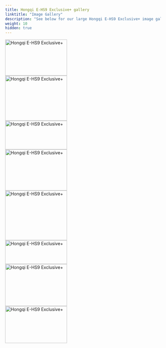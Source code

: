 ```yaml
---
title: Hongqi E-HS9 Exclusive+ gallery
linktitle: "Image Gallery"
description: "See below for our large Hongqi E-HS9 Exclusive+ image gallery. Click pictures for high-resolution versions."
weight: 10
hidden: true
---
```

<!-- markdownlint-disable MD033 -->
<object type="image/svg+xml" data="../modelnavigation.svg"></object>
<div class="pswp-gallery pswp-grid-container" id ="my-gallery">
<div class="pswp-grid-item">
<a href="https://media.evkx.net/multimedia/models/hongqi/e-hs9/e-hs9_exclusiveplus/exterior_1.jpg"
data-pswp-src="https://media.evkx.net/multimedia/models/hongqi/e-hs9/e-hs9_exclusiveplus/exterior_1.jpg"
data-pswp-width="3000"
data-pswp-height="1757" 
target="_blank">
<img src="https://media.evkx.net/multimedia/models/hongqi/e-hs9/e-hs9_exclusiveplus/exterior_1_xst.jpg" alt="Hongqi E-HS9 Exclusive+" width="200px" height="117px" />
</a>
</div>
<div class="pswp-grid-item">
<a href="https://media.evkx.net/multimedia/models/hongqi/e-hs9/e-hs9_exclusiveplus/exterior_2.jpg"
data-pswp-src="https://media.evkx.net/multimedia/models/hongqi/e-hs9/e-hs9_exclusiveplus/exterior_2.jpg"
data-pswp-width="3000"
data-pswp-height="2191" 
target="_blank">
<img src="https://media.evkx.net/multimedia/models/hongqi/e-hs9/e-hs9_exclusiveplus/exterior_2_xst.jpg" alt="Hongqi E-HS9 Exclusive+" width="200px" height="146px" />
</a>
</div>
<div class="pswp-grid-item">
<a href="https://media.evkx.net/multimedia/models/hongqi/e-hs9/e-hs9_exclusiveplus/exterior_3.jpg"
data-pswp-src="https://media.evkx.net/multimedia/models/hongqi/e-hs9/e-hs9_exclusiveplus/exterior_3.jpg"
data-pswp-width="1760"
data-pswp-height="820" 
target="_blank">
<img src="https://media.evkx.net/multimedia/models/hongqi/e-hs9/e-hs9_exclusiveplus/exterior_3_xst.jpg" alt="Hongqi E-HS9 Exclusive+" width="200px" height="93px" />
</a>
</div>
<div class="pswp-grid-item">
<a href="https://media.evkx.net/multimedia/models/hongqi/e-hs9/e-hs9_exclusiveplus/exterior_4.jpg"
data-pswp-src="https://media.evkx.net/multimedia/models/hongqi/e-hs9/e-hs9_exclusiveplus/exterior_4.jpg"
data-pswp-width="1137"
data-pswp-height="758" 
target="_blank">
<img src="https://media.evkx.net/multimedia/models/hongqi/e-hs9/e-hs9_exclusiveplus/exterior_4_xst.jpg" alt="Hongqi E-HS9 Exclusive+" width="200px" height="133px" />
</a>
</div>
<div class="pswp-grid-item">
<a href="https://media.evkx.net/multimedia/models/hongqi/e-hs9/e-hs9_exclusiveplus/headlights_1.jpg"
data-pswp-src="https://media.evkx.net/multimedia/models/hongqi/e-hs9/e-hs9_exclusiveplus/headlights_1.jpg"
data-pswp-width="851"
data-pswp-height="686" 
target="_blank">
<img src="https://media.evkx.net/multimedia/models/hongqi/e-hs9/e-hs9_exclusiveplus/headlights_1_xst.jpg" alt="Hongqi E-HS9 Exclusive+" width="200px" height="161px" />
</a>
</div>
<div class="pswp-grid-item">
<a href="https://media.evkx.net/multimedia/models/hongqi/e-hs9/e-hs9_exclusiveplus/interior_1.jpg"
data-pswp-src="https://media.evkx.net/multimedia/models/hongqi/e-hs9/e-hs9_exclusiveplus/interior_1.jpg"
data-pswp-width="1760"
data-pswp-height="686" 
target="_blank">
<img src="https://media.evkx.net/multimedia/models/hongqi/e-hs9/e-hs9_exclusiveplus/interior_1_xst.jpg" alt="Hongqi E-HS9 Exclusive+" width="200px" height="77px" />
</a>
</div>
<div class="pswp-grid-item">
<a href="https://media.evkx.net/multimedia/models/hongqi/e-hs9/e-hs9_exclusiveplus/main_1.jpg"
data-pswp-src="https://media.evkx.net/multimedia/models/hongqi/e-hs9/e-hs9_exclusiveplus/main_1.jpg"
data-pswp-width="3000"
data-pswp-height="2050" 
target="_blank">
<img src="https://media.evkx.net/multimedia/models/hongqi/e-hs9/e-hs9_exclusiveplus/main_1_xst.jpg" alt="Hongqi E-HS9 Exclusive+" width="200px" height="136px" />
</a>
</div>
<div class="pswp-grid-item">
<a href="https://media.evkx.net/multimedia/models/hongqi/e-hs9/e-hs9_exclusiveplus/screens_1.jpg"
data-pswp-src="https://media.evkx.net/multimedia/models/hongqi/e-hs9/e-hs9_exclusiveplus/screens_1.jpg"
data-pswp-width="3000"
data-pswp-height="1800" 
target="_blank">
<img src="https://media.evkx.net/multimedia/models/hongqi/e-hs9/e-hs9_exclusiveplus/screens_1_xst.jpg" alt="Hongqi E-HS9 Exclusive+" width="200px" height="120px" />
</a>
</div>
</div>
<script type="module">
  import PhotoSwipeLightbox from '/js/photoswipe-lightbox.esm.js';
    const lightbox = new PhotoSwipeLightbox({
       gallery: '#my-gallery',
        children: 'a',
        pswpModule: () => import('/js/photoswipe.esm.js')
    });
lightbox.init();
</script>
